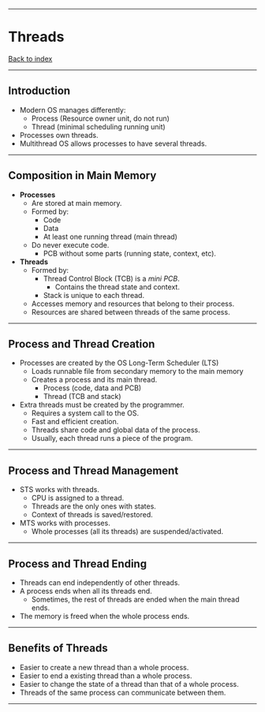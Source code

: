 
---
# Threads

[Back to index](../index.md)

---

## Introduction

- Modern OS manages differently:
	- Process (Resource owner unit, do not run)
	- Thread (minimal scheduling running unit)
- Processes own threads.
- Multithread OS allows processes to have several threads.

---
## Composition in Main Memory

- **Processes**
	- Are stored at main memory.
	- Formed by:
		- Code
		- Data
		- At least one running thread (main thread)
	- Do never execute code.
		- PCB without some parts (running state, context, etc).
- **Threads**
	- Formed by:
		- Thread Control Block (TCB) is a *mini PCB*. 
			- Contains the thread state and context.
		- Stack is unique to each thread.
	- Accesses memory and resources that belong to their process.
	- Resources are shared between threads of the same process.

---
## Process and Thread Creation

- Processes are created by the OS Long-Term Scheduler (LTS)
	- Loads runnable file from secondary memory to the main memory
	- Creates a process and its main thread.
		- Process (code, data and PCB)
		- Thread (TCB and stack)
- Extra threads must be created by the programmer.
	- Requires a system call to the OS.
	- Fast and efficient creation.
	- Threads share code and global data of the process.
	- Usually, each thread runs a piece of the program.

---
## Process and Thread Management

- STS works with threads.
	- CPU is assigned to a thread.
	- Threads are the only ones with states.
	- Context of threads is saved/restored.
- MTS works with processes.
	- Whole processes (all its threads) are suspended/activated.

---
## Process and Thread Ending

- Threads can end independently of other threads.
- A process ends when all its threads end.
	- Sometimes, the rest of threads are ended when the main thread ends.
- The memory is freed when the whole process ends.

---
## Benefits of Threads

- Easier to create a new thread than a whole process.
- Easier to end a existing thread than a whole process.
- Easier to change the state of a thread than that of a whole process.
- Threads of the same process can communicate between them.

---